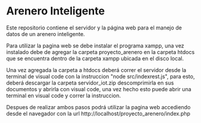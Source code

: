 # Arenero Inteligente
Este repositorio contiene el servidor y la página web para el manejo de datos de un arenero inteligente.

Para utilizar la pagina web se debe instalar el programa xampp, una vez instalado debe de agregar la carpeta proyecto_arenero en la carpeta htdocs
que se encuentra dentro de la carpeta xampp ubicada en el disco local.

Una vez agregada la carpeta a htdocs deberá correr el servidor desde la terminal de visual code con la instruccion "node src/indexrest.js", para esto,
deberá descargar la carpeta servidor_iot.zip descomprimirla en sus documentos y abrirla con visual code, una vez hecho esto puede abrir una terminal en 
visual code y correr la instruccion.

Despues de realizar ambos pasos podrá utilizar la pagina web accediendo desde el navegador con la url http://localhost/proyecto_arenero/index.php

